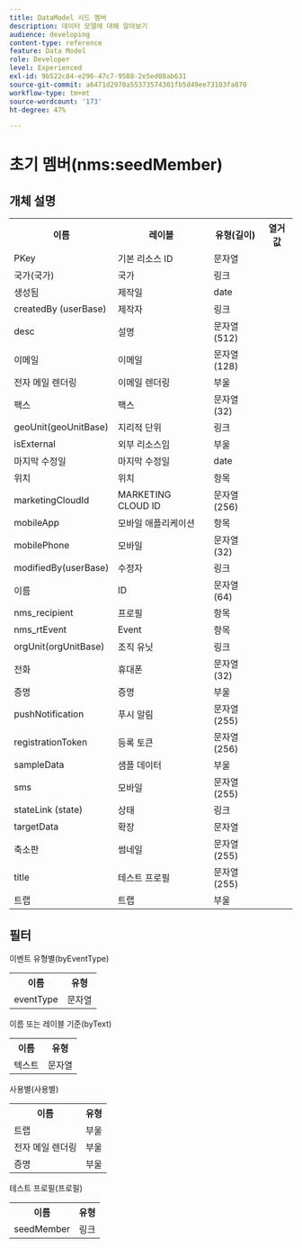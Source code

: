 ```yaml
---
title: DataModel 시드 멤버
description: 데이터 모델에 대해 알아보기
audience: developing
content-type: reference
feature: Data Model
role: Developer
level: Experienced
exl-id: 9b522c84-e296-47c7-9588-2e5ed08ab631
source-git-commit: a6471d2970a55373574301fb5d49ee73103fa870
workflow-type: tm+mt
source-wordcount: '173'
ht-degree: 47%

---
```


# 초기 멤버(nms:seedMember)

## 개체 설명

<table>
               <tr>
                  <th>이름</th>
                  <th>레이블</th>
                  <th>유형(길이)</th>
                  <th>열거 값</th>
               </tr>
               <tr>
                  <td>PKey</td>
                  <td>기본 리소스 ID</td>
                  <td>문자열 </td>
                  <td> </td>
               </tr>
               <tr>
                  <td>국가(국가)</td>
                  <td>국가</td>
                  <td>링크 </td>
                  <td> </td>
               </tr>
               <tr>
                  <td>생성됨</td>
                  <td>제작일</td>
                  <td>date </td>
                  <td> </td>
               </tr>
               <tr>
                  <td>createdBy (userBase)</td>
                  <td>제작자</td>
                  <td>링크 </td>
                  <td> </td>
               </tr>
               <tr>
                  <td>desc</td>
                  <td>설명</td>
                  <td>문자열(512)</td>
                  <td> </td>
               </tr>
               <tr>
                  <td>이메일</td>
                  <td>이메일</td>
                  <td>문자열(128)</td>
                  <td> </td>
               </tr>
               <tr>
                  <td>전자 메일 렌더링</td>
                  <td>이메일 렌더링</td>
                  <td>부울 </td>
                  <td> </td>
               </tr>
               <tr>
                  <td>팩스</td>
                  <td>팩스</td>
                  <td>문자열 (32)</td>
                  <td> </td>
               </tr>
               <tr>
                  <td>geoUnit(geoUnitBase)</td>
                  <td>지리적 단위</td>
                  <td>링크 </td>
                  <td> </td>
               </tr>
               <tr>
                  <td>isExternal</td>
                  <td>외부 리소스임</td>
                  <td>부울 </td>
                  <td> </td>
               </tr>
               <tr>
                  <td>마지막 수정일</td>
                  <td>마지막 수정일</td>
                  <td>date </td>
                  <td> </td>
               </tr>
               <tr>
                  <td>위치</td>
                  <td>위치</td>
                  <td>항목 </td>
                  <td> </td>
               </tr>
               <tr>
                  <td>marketingCloudId</td>
                  <td>MARKETING CLOUD ID</td>
                  <td>문자열(256)</td>
                  <td> </td>
               </tr>
               <tr>
                  <td>mobileApp</td>
                  <td>모바일 애플리케이션</td>
                  <td>항목 </td>
                  <td> </td>
               </tr>
               <tr>
                  <td>mobilePhone</td>
                  <td>모바일</td>
                  <td>문자열 (32)</td>
                  <td> </td>
               </tr>
               <tr>
                  <td>modifiedBy(userBase)</td>
                  <td>수정자</td>
                  <td>링크 </td>
                  <td> </td>
               </tr>
               <tr>
                  <td>이름</td>
                  <td>ID</td>
                  <td>문자열(64)</td>
                  <td> </td>
               </tr>
               <tr>
                  <td>nms_recipient</td>
                  <td>프로필</td>
                  <td>항목 </td>
                  <td> </td>
               </tr>
               <tr>
                  <td>nms_rtEvent</td>
                  <td>Event</td>
                  <td>항목 </td>
                  <td> </td>
               </tr>
               <tr>
                  <td>orgUnit(orgUnitBase)</td>
                  <td>조직 유닛</td>
                  <td>링크 </td>
                  <td> </td>
               </tr>
               <tr>
                  <td>전화</td>
                  <td>휴대폰</td>
                  <td>문자열 (32)</td>
                  <td> </td>
               </tr>
               <tr>
                  <td>증명</td>
                  <td>증명</td>
                  <td>부울 </td>
                  <td> </td>
               </tr>
               <tr>
                  <td>pushNotification</td>
                  <td>푸시 알림</td>
                  <td>문자열(255)</td>
                  <td> </td>
               </tr>
               <tr>
                  <td>registrationToken</td>
                  <td>등록 토큰</td>
                  <td>문자열(256)</td>
                  <td> </td>
               </tr>
               <tr>
                  <td>sampleData</td>
                  <td>샘플 데이터</td>
                  <td>부울 </td>
                  <td> </td>
               </tr>
               <tr>
                  <td>sms</td>
                  <td>모바일</td>
                  <td>문자열(255)</td>
                  <td> </td>
               </tr>
               <tr>
                  <td>stateLink (state)</td>
                  <td>상태</td>
                  <td>링크 </td>
                  <td> </td>
               </tr>
               <tr>
                  <td>targetData</td>
                  <td>확장</td>
                  <td>문자열 </td>
                  <td> </td>
               </tr>
               <tr>
                  <td>축소판</td>
                  <td>썸네일</td>
                  <td>문자열(255)</td>
                  <td> </td>
               </tr>
               <tr>
                  <td>title</td>
                  <td>테스트 프로필</td>
                  <td>문자열(255)</td>
                  <td> </td>
               </tr>
               <tr>
                  <td>트랩</td>
                  <td>트랩</td>
                  <td>부울 </td>
                  <td> </td>
               </tr>
            </table>

## 필터

이벤트 유형별(byEventType)

<table>
        <tr>
        <th>이름</th>
        <th>유형</th>
        </tr>
        <tr>
        <td>eventType</td>
        <td>문자열</td>
        </tr>
    </table>

이름 또는 레이블 기준(byText)

<table>
        <tr>
        <th>이름</th>
        <th>유형</th>
        </tr>
        <tr>
        <td>텍스트</td>
        <td>문자열</td>
        </tr>
    </table>

사용별(사용별)

<table>
        <tr>
        <th>이름</th>
        <th>유형</th>
        </tr>
        <tr>
        <td>트랩</td>
        <td>부울</td>
        </tr>
        <tr>
        <td>전자 메일 렌더링</td>
        <td>부울</td>
        </tr>
        <tr>
        <td>증명</td>
        <td>부울</td>
        </tr>
    </table>

테스트 프로필(프로필)

<table>
    <tr>
    <th>이름</th>
    <th>유형</th>
    </tr>
    <tr>
    <td>seedMember</td>
    <td>링크</td>
    </tr>
</table>
